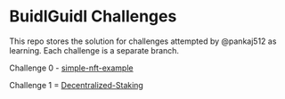 # BuidlGuidl Challenges

This repo stores the solution for challenges attempted by @pankaj512 as learning. Each challenge is a separate branch.

Challenge 0 - [simple-nft-example](https://github.com/pankaj512/buidlguidl-challenges/tree/pankaj512/simple-nft-example)

Challenge 1 = [Decentralized-Staking](https://github.com/pankaj512/buidlguidl-challenges/tree/pankaj512/decentralized-staking)
